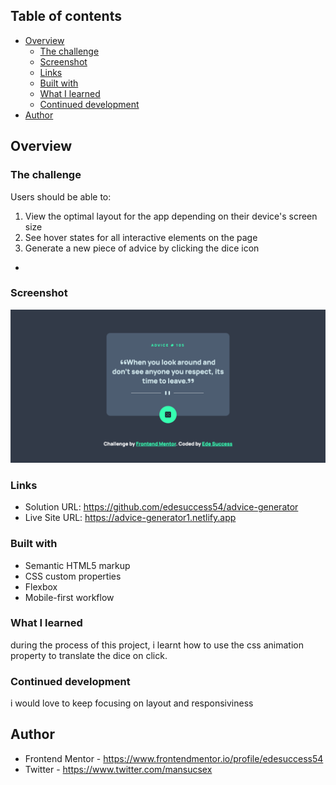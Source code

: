 ## Table of contents

- [Overview](#overview)
  - [The challenge](#the-challenge)
  - [Screenshot](#screenshot)
  - [Links](#links)
  - [Built with](#built-with)
  - [What I learned](#what-i-learned)
  - [Continued development](#continued-development)
- [Author](#author)


## Overview

### The challenge

Users should be able to:
1. View the optimal layout for the app depending on their device's screen size
2. See hover states for all interactive elements on the page
3. Generate a new piece of advice by clicking the dice icon
- 

### Screenshot

![](./screenshot.png)

### Links

- Solution URL: https://github.com/edesuccess54/advice-generator
- Live Site URL: https://advice-generator1.netlify.app

### Built with

- Semantic HTML5 markup
- CSS custom properties
- Flexbox
- Mobile-first workflow

### What I learned

during the process of this project, i learnt how to use the css animation property to translate the dice on click.

### Continued development
i would love to keep focusing on layout and responsiviness

## Author
- Frontend Mentor - https://www.frontendmentor.io/profile/edesuccess54
- Twitter - https://www.twitter.com/mansucsex

